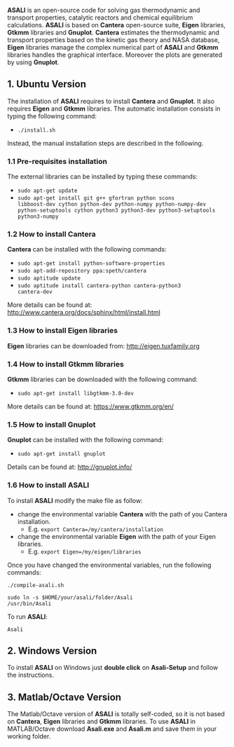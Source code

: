 **ASALI** is an open-source code for solving gas thermodynamic and transport properties, catalytic reactors and chemical equilibrium calculations.
**ASALI** is based on **Cantera** open-source suite, **Eigen** libraries, **Gtkmm** libraries and **Gnuplot**. **Cantera** estimates the thermodynamic and transport properties based on the kinetic gas theory and NASA database, **Eigen** libraries manage the complex numerical part of **ASALI** and **Gtkmm** libraries handles the graphical interface. Moreover the plots are generated by using **Gnuplot**.

## 1. Ubuntu Version
The installation of **ASALI** requires to install **Cantera** and **Gnuplot**. It also requires **Eigen** and **Gtkmm** libraries. The automatic installation consists in typing the  following command:
* <code>./install.sh</code>

Instead, the manual installation steps are described in the following.

### 1.1 Pre-requisites installation
The external libraries can be installed by typing these commands:
* <code>sudo apt-get update</code>
* <code>sudo apt-get install git g++ gfortran python scons libboost-dev cython python-dev python-numpy python-numpy-dev python-setuptools cython python3 python3-dev python3-setuptools python3-numpy</code>

### 1.2 How to install Cantera
**Cantera** can be installed with the following commands:  
* <code>sudo apt-get install python-software-properties</code>
* <code>sudo apt-add-repository ppa:speth/cantera</code>
* <code>sudo aptitude update</code>
* <code>sudo aptitude install cantera-python cantera-python3 cantera-dev</code>

More details can be found at: http://www.cantera.org/docs/sphinx/html/install.html

### 1.3 How to install Eigen libraries
**Eigen** libraries can be downloaded from: http://eigen.tuxfamily.org

### 1.4 How to install Gtkmm libraries
**Gtkmm** libraries can be downloaded with the following command:
* <code>sudo apt-get install libgtkmm-3.0-dev</code>

More details can be found at: https://www.gtkmm.org/en/

### 1.5 How to install Gnuplot
**Gnuplot** can be installed with the following command:
* <code>sudo apt-get install gnuplot</code>

Details can be found at: http://gnuplot.info/

### 1.6 How to install ASALI
To install **ASALI** modify the make file as follow:
* change the environmental variable **Cantera** with the path of you Cantera installation.
  * E.g. <code>export Cantera=/my/cantera/installation</code>
* change the environmental variable **Eigen** with the path of your Eigen libraries.
  * E.g. <code>export Eigen=/my/eigen/libraries</code>

Once you have changed the environmental variables, run the following commands:

<code>./compile-asali.sh</code>

<code>sudo ln -s $HOME/your/asali/folder/Asali /usr/bin/Asali</code>

To run **ASALI**:

<code>Asali</code>

## 2. Windows Version
To install **ASALI** on Windows just **double click** on **Asali-Setup** and follow the instructions.

## 3. Matlab/Octave Version
The Matlab/Octave version of **ASALI** is totally self-coded, so it is not based on **Cantera**, **Eigen** libraries and **Gtkmm** libraries.
To use **ASALI** in MATLAB/Octave download **Asali.exe** and **Asali.m** and save them in your working folder.
